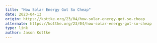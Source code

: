 ```yaml
---
title: "How Solar Energy Got So Cheap"
date: 2023-04-13
origin: https://kottke.org/23/04/how-solar-energy-got-so-cheap
alternate: https://kottke.org/23/04/how-solar-energy-got-so-cheap
type: link
author: Jason Kottke
---
```


